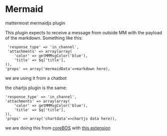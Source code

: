 # Mermaid
mattermost mermaidjs plugin

This plugin expects to receive a message from outside MM with the payload of the markdown. Something like this:

```
 'response_type' => 'in_channel',
 'attachments' => array(array(
	'color' => getMMMsgColor('blue'),
	'title' => $q['title'],
)),
'props' => array('mermaidData'=>markdown here),
```

we are using it from a chatbot

the chartjs plugin is the same:

```
'response_type' => 'in_channel',
'attachments' => array(array(
	'color' => getMMMsgColor('blue'),
	'title' => $q['title'],
)),
'props' => array('chartdata'=>chartjs data here)),
```

we are doing this from [coreBOS](https://github.com/tsolucio/corebos) with [this extension](https://github.com/tsolucio/chatwithme)
